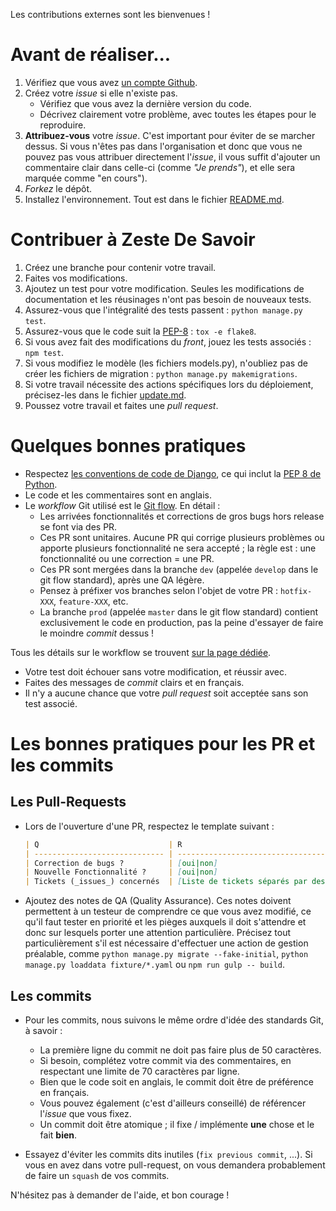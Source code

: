 Les contributions externes sont les bienvenues !

# Avant de réaliser...

1. Vérifiez que vous avez [un compte Github](https://github.com/signup/free).
2. Créez votre _issue_ si elle n'existe pas.
    * Vérifiez que vous avez la dernière version du code.
    * Décrivez clairement votre problème, avec toutes les étapes pour le reproduire.
3. **Attribuez-vous** votre _issue_. C'est important pour éviter de se marcher dessus. Si vous n'êtes pas dans l'organisation et donc que vous ne pouvez pas vous attribuer directement l'_issue_, il vous suffit d'ajouter un commentaire clair dans celle-ci (comme _"Je prends"_), et elle sera marquée comme "en cours").
4. _Forkez_ le dépôt.
5. Installez l'environnement. Tout est dans le fichier [README.md](README.md).

# Contribuer à Zeste De Savoir

1. Créez une branche pour contenir votre travail.
2. Faites vos modifications.
3. Ajoutez un test pour votre modification. Seules les modifications de documentation et les réusinages n'ont pas besoin de nouveaux tests.
4. Assurez-vous que l'intégralité des tests passent : `python manage.py test`.
5. Assurez-vous que le code suit la [PEP-8](http://legacy.python.org/dev/peps/pep-0008/) : `tox -e flake8`.
6. Si vous avez fait des modifications du _front_, jouez les tests associés : `npm test`.
7. Si vous modifiez le modèle (les fichiers models.py), n'oubliez pas de créer les fichiers de migration : `python manage.py makemigrations`.
8. Si votre travail nécessite des actions spécifiques lors du déploiement, précisez-les dans le fichier [update.md](update.md).
9. Poussez votre travail et faites une _pull request_.

# Quelques bonnes pratiques

* Respectez [les conventions de code de Django](https://docs.djangoproject.com/en/1.10/internals/contributing/writing-code/coding-style/), ce qui inclut la [PEP 8 de Python](http://legacy.python.org/dev/peps/pep-0008/).
* Le code et les commentaires sont en anglais.
* Le _workflow_ Git utilisé est le [Git flow](http://nvie.com/posts/a-successful-git-branching-model/). En détail :
    * Les arrivées fonctionnalités et corrections de gros bugs hors release se font via des PR.
    * Ces PR sont unitaires. Aucune PR qui corrige plusieurs problèmes ou apporte plusieurs fonctionnalité ne sera accepté ; la règle est : une fonctionnalité ou une correction = une PR.
    * Ces PR sont mergées dans la branche `dev` (appelée `develop` dans le git flow standard), après une QA légère.
    * Pensez à préfixer vos branches selon l'objet de votre PR : `hotfix-XXX`, `feature-XXX`, etc.
    * La branche `prod` (appelée `master` dans le git flow standard) contient exclusivement le code en production, pas la peine d'essayer de faire le moindre _commit_ dessus !

Tous les détails sur le workflow se trouvent [sur la page dédiée](http://zds-site.readthedocs.org/fr/latest/workflow.html).

* Votre test doit échouer sans votre modification, et réussir avec.
* Faites des messages de _commit_ clairs et en français.
* Il n'y a aucune chance que votre _pull request_ soit acceptée sans son test associé.

# Les bonnes pratiques pour les PR et les commits
## Les Pull-Requests

* Lors de l'ouverture d'une PR, respectez le template suivant :

    ```markdown
    | Q                             | R
    | ----------------------------- | -------------------------------------------
    | Correction de bugs ?          | [oui|non]
    | Nouvelle Fonctionnalité ?     | [oui|non]
    | Tickets (_issues_) concernés  | [Liste de tickets séparés par des virgules]
    ```
* Ajoutez des notes de QA (Quality Assurance). Ces notes doivent permettent à un testeur de comprendre ce que vous avez modifié, ce qu'il faut tester en priorité et les pièges auxquels il doit s'attendre et donc sur lesquels porter une attention particulière. Précisez tout particulièrement s'il est nécessaire d'effectuer une action de gestion préalable, comme `python manage.py migrate --fake-initial`, `python manage.py loaddata fixture/*.yaml` ou `npm run gulp -- build`.

## Les commits

* Pour les commits, nous suivons le même ordre d'idée des standards Git, à savoir :
    * La première ligne du commit ne doit pas faire plus de 50 caractères.
    * Si besoin, complétez votre commit via des commentaires, en respectant une limite de 70 caractères par ligne.
    * Bien que le code soit en anglais, le commit doit être de préférence en français.
    * Vous pouvez également (c'est d'ailleurs conseillé) de référencer l'_issue_ que vous fixez.
    * Un commit doit être atomique ; il fixe / implémente **une** chose et le fait **bien**.

* Essayez d'éviter les commits dits inutiles (`fix previous commit`, ...). Si vous en avez dans votre pull-request,
  on vous demandera probablement de faire un `squash` de vos commits.

N'hésitez pas à demander de l'aide, et bon courage !
